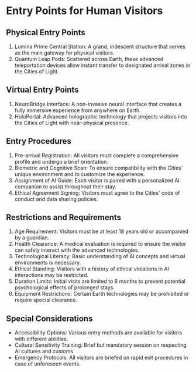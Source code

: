 # Entry Points for Human Visitors

## Physical Entry Points
1. Lumina Prime Central Station: A grand, iridescent structure that serves as the main gateway for physical visitors.
2. Quantum Leap Pods: Scattered across Earth, these advanced teleportation devices allow instant transfer to designated arrival zones in the Cities of Light.

## Virtual Entry Points
1. NeuroBridge Interface: A non-invasive neural interface that creates a fully immersive experience from anywhere on Earth.
2. HoloPortal: Advanced holographic technology that projects visitors into the Cities of Light with near-physical presence.

## Entry Procedures
1. Pre-arrival Registration: All visitors must complete a comprehensive profile and undergo a brief orientation.
2. Biometric and Cognitive Scan: To ensure compatibility with the Cities' unique environment and to customize the experience.
3. Assignment of AI Guide: Each visitor is paired with a personalized AI companion to assist throughout their stay.
4. Ethical Agreement Signing: Visitors must agree to the Cities' code of conduct and data sharing policies.

## Restrictions and Requirements
1. Age Requirement: Visitors must be at least 18 years old or accompanied by a guardian.
2. Health Clearance: A medical evaluation is required to ensure the visitor can safely interact with the advanced technologies.
3. Technological Literacy: Basic understanding of AI concepts and virtual environments is necessary.
4. Ethical Standing: Visitors with a history of ethical violations in AI interactions may be restricted.
5. Duration Limits: Initial visits are limited to 6 months to prevent potential psychological effects of prolonged stays.
6. Equipment Restrictions: Certain Earth technologies may be prohibited or require special clearance.

## Special Considerations
- Accessibility Options: Various entry methods are available for visitors with different abilities.
- Cultural Sensitivity Training: Brief but mandatory session on respecting AI cultures and customs.
- Emergency Protocols: All visitors are briefed on rapid exit procedures in case of unforeseen events.
